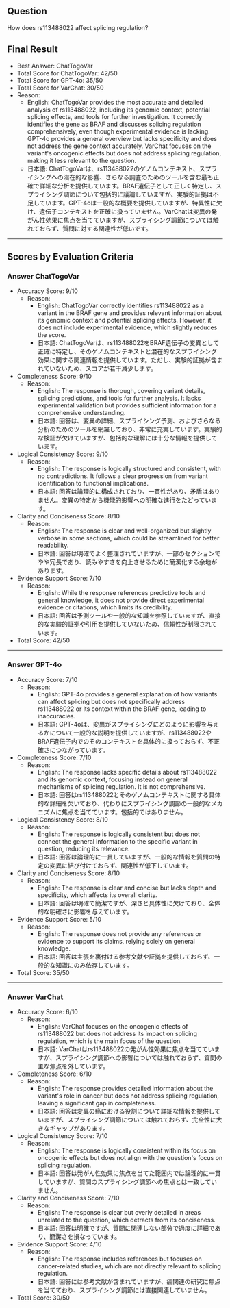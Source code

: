 ## Question

How does rs113488022 affect splicing regulation?

## Final Result

- Best Answer: ChatTogoVar
- Total Score for ChatTogoVar: 42/50
- Total Score for GPT-4o: 35/50
- Total Score for VarChat: 30/50
- Reason:
  - English: ChatTogoVar provides the most accurate and detailed analysis of rs113488022, including its genomic context, potential splicing effects, and tools for further investigation. It correctly identifies the gene as BRAF and discusses splicing regulation comprehensively, even though experimental evidence is lacking. GPT-4o provides a general overview but lacks specificity and does not address the gene context accurately. VarChat focuses on the variant's oncogenic effects but does not address splicing regulation, making it less relevant to the question.
  - 日本語: ChatTogoVarは、rs113488022のゲノムコンテキスト、スプライシングへの潜在的な影響、さらなる調査のためのツールを含む最も正確で詳細な分析を提供しています。BRAF遺伝子として正しく特定し、スプライシング調節について包括的に議論していますが、実験的証拠は不足しています。GPT-4oは一般的な概要を提供していますが、特異性に欠け、遺伝子コンテキストを正確に扱っていません。VarChatは変異の発がん性効果に焦点を当てていますが、スプライシング調節については触れておらず、質問に対する関連性が低いです。

---

## Scores by Evaluation Criteria

### Answer ChatTogoVar
- Accuracy Score: 9/10
  - Reason: 
    - English: ChatTogoVar correctly identifies rs113488022 as a variant in the BRAF gene and provides relevant information about its genomic context and potential splicing effects. However, it does not include experimental evidence, which slightly reduces the score.
    - 日本語: ChatTogoVarは、rs113488022をBRAF遺伝子の変異として正確に特定し、そのゲノムコンテキストと潜在的なスプライシング効果に関する関連情報を提供しています。ただし、実験的証拠が含まれていないため、スコアが若干減少します。
- Completeness Score: 9/10
  - Reason: 
    - English: The response is thorough, covering variant details, splicing predictions, and tools for further analysis. It lacks experimental validation but provides sufficient information for a comprehensive understanding.
    - 日本語: 回答は、変異の詳細、スプライシング予測、およびさらなる分析のためのツールを網羅しており、非常に充実しています。実験的な検証が欠けていますが、包括的な理解には十分な情報を提供しています。
- Logical Consistency Score: 9/10
  - Reason: 
    - English: The response is logically structured and consistent, with no contradictions. It follows a clear progression from variant identification to functional implications.
    - 日本語: 回答は論理的に構成されており、一貫性があり、矛盾はありません。変異の特定から機能的影響への明確な進行をたどっています。
- Clarity and Conciseness Score: 8/10
  - Reason: 
    - English: The response is clear and well-organized but slightly verbose in some sections, which could be streamlined for better readability.
    - 日本語: 回答は明確でよく整理されていますが、一部のセクションでやや冗長であり、読みやすさを向上させるために簡潔化する余地があります。
- Evidence Support Score: 7/10
  - Reason: 
    - English: While the response references predictive tools and general knowledge, it does not provide direct experimental evidence or citations, which limits its credibility.
    - 日本語: 回答は予測ツールや一般的な知識を参照していますが、直接的な実験的証拠や引用を提供していないため、信頼性が制限されています。
- Total Score: 42/50

---

### Answer GPT-4o
- Accuracy Score: 7/10
  - Reason: 
    - English: GPT-4o provides a general explanation of how variants can affect splicing but does not specifically address rs113488022 or its context within the BRAF gene, leading to inaccuracies.
    - 日本語: GPT-4oは、変異がスプライシングにどのように影響を与えるかについて一般的な説明を提供していますが、rs113488022やBRAF遺伝子内でのそのコンテキストを具体的に扱っておらず、不正確さにつながっています。
- Completeness Score: 7/10
  - Reason: 
    - English: The response lacks specific details about rs113488022 and its genomic context, focusing instead on general mechanisms of splicing regulation. It is not comprehensive.
    - 日本語: 回答はrs113488022とそのゲノムコンテキストに関する具体的な詳細を欠いており、代わりにスプライシング調節の一般的なメカニズムに焦点を当てています。包括的ではありません。
- Logical Consistency Score: 8/10
  - Reason: 
    - English: The response is logically consistent but does not connect the general information to the specific variant in question, reducing its relevance.
    - 日本語: 回答は論理的に一貫していますが、一般的な情報を質問の特定の変異に結び付けておらず、関連性が低下しています。
- Clarity and Conciseness Score: 8/10
  - Reason: 
    - English: The response is clear and concise but lacks depth and specificity, which affects its overall clarity.
    - 日本語: 回答は明確で簡潔ですが、深さと具体性に欠けており、全体的な明確さに影響を与えています。
- Evidence Support Score: 5/10
  - Reason: 
    - English: The response does not provide any references or evidence to support its claims, relying solely on general knowledge.
    - 日本語: 回答は主張を裏付ける参考文献や証拠を提供しておらず、一般的な知識にのみ依存しています。
- Total Score: 35/50

---

### Answer VarChat
- Accuracy Score: 6/10
  - Reason: 
    - English: VarChat focuses on the oncogenic effects of rs113488022 but does not address its impact on splicing regulation, which is the main focus of the question.
    - 日本語: VarChatはrs113488022の発がん性効果に焦点を当てていますが、スプライシング調節への影響については触れておらず、質問の主な焦点を外しています。
- Completeness Score: 6/10
  - Reason: 
    - English: The response provides detailed information about the variant's role in cancer but does not address splicing regulation, leaving a significant gap in completeness.
    - 日本語: 回答は変異の癌における役割について詳細な情報を提供していますが、スプライシング調節については触れておらず、完全性に大きなギャップがあります。
- Logical Consistency Score: 7/10
  - Reason: 
    - English: The response is logically consistent within its focus on oncogenic effects but does not align with the question's focus on splicing regulation.
    - 日本語: 回答は発がん性効果に焦点を当てた範囲内では論理的に一貫していますが、質問のスプライシング調節への焦点とは一致していません。
- Clarity and Conciseness Score: 7/10
  - Reason: 
    - English: The response is clear but overly detailed in areas unrelated to the question, which detracts from its conciseness.
    - 日本語: 回答は明確ですが、質問に関連しない部分で過度に詳細であり、簡潔さを損なっています。
- Evidence Support Score: 4/10
  - Reason: 
    - English: The response includes references but focuses on cancer-related studies, which are not directly relevant to splicing regulation.
    - 日本語: 回答には参考文献が含まれていますが、癌関連の研究に焦点を当てており、スプライシング調節には直接関連していません。
- Total Score: 30/50